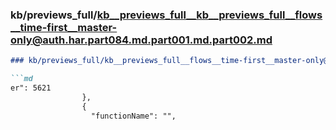 ### kb/previews_full/kb__previews_full__kb__previews_full__flows__time-first__master-only@auth.har.part084.md.part001.md.part002.md

```md
### kb/previews_full/kb__previews_full__flows__time-first__master-only@auth.har.part084.md.part001.md (part 002)

```md
er": 5621
                },
                {
                  "functionName": "",
     
```

```

```
